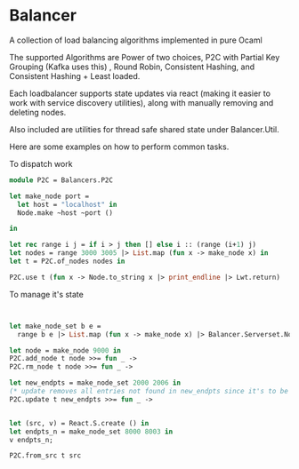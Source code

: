 # Balancer

A collection of load balancing algorithms implemented in pure Ocaml

The supported Algorithms are Power of two choices, P2C with Partial Key Grouping (Kafka uses this) , Round Robin, Consistent Hashing, and Consistent Hashing + Least loaded.


Each loadbalancer supports state updates via react (making it easier to work with service discovery utilities), along with manually removing and deleting nodes.

Also included are utilities for thread safe shared state under Balancer.Util.



Here are some examples on how to perform common tasks. 

To dispatch work

```ocaml
module P2C = Balancers.P2C

let make_node port =
  let host = "localhost" in 
  Node.make ~host ~port ()

in

let rec range i j = if i > j then [] else i :: (range (i+1) j)
let nodes = range 3000 3005 |> List.map (fun x -> make_node x) in 
let t = P2C.of_nodes nodes in

P2C.use t (fun x -> Node.to_string x |> print_endline |> Lwt.return) 

```




To manage it's state
```ocaml


let make_node_set b e =
  range b e |> List.map (fun x -> make_node x) |> Balancer.Serverset.NodeSet.of_list

let node = make_node 9000 in
P2C.add_node t node >>= fun _ ->
P2C.rm_node t node >>= fun _ ->

let new_endpts = make_node_set 2000 2006 in
(* update removes all entries not found in new_endpts since it's to be used to resolve hosts from an external source *)
P2C.update t new_endpts >>= fun _ ->


let (src, v) = React.S.create () in
let endpts_n = make_node_set 8000 8003 in
v endpts_n;

P2C.from_src t src 

```